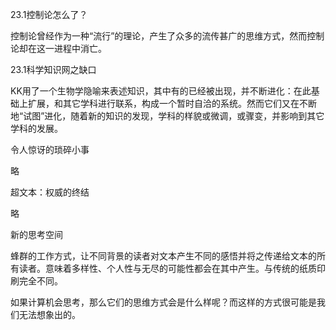 23.1控制论怎么了？



控制论曾经作为一种“流行”的理论，产生了众多的流传甚广的思维方式，然而控制论却在这一进程中消亡。



23.1科学知识网之缺口



KK用了一个生物学隐喻来表述知识，其中有的已经被出现，并不断进化：在此基础上扩展，和其它学科进行联系，构成一个暂时自洽的系统。然而它们又在不断地“试图”进化，随着新的知识的发现，学科的样貌或微调，或骤变，并影响到其它学科的发展。



令人惊讶的琐碎小事



略



超文本：权威的终结



略



新的思考空间



蜂群的工作方式，让不同背景的读者对文本产生不同的感悟并将之传递给文本的所有读者。意味着多样性、个人性与无尽的可能性都会在其中产生。与传统的纸质印刷完全不同。



如果计算机会思考，那么它们的思维方式会是什么样呢？而这样的方式很可能是我们无法想象出的。





